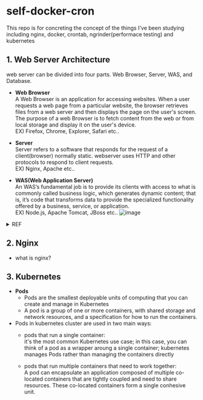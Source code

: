 # self-docker-cron
This repo is for concreting the concept of the things I've been studying including nginx, docker, crontab, ngrinder(performace testing) and kubernetes


## 1. Web Server Architecture
web server can be divided into four parts. 
Web Browser, Server, WAS, and Database.
- <b> Web Browser <br> </b>
 A Web Browser is an application for accessing websites. When a user requests a web page from a particular website, the browser retrieves files from a web server and then displays the page on the user's screen.
The purpose of a web Browser is to fetch content from the web or from local storage and display it on the user's device.<br>
EX) Firefox, Chrome, Explorer, Safari etc..

- <b> Server <br> </b>
Server refers to a software that responds for the request of a client(browser) normally static. webserver uses HTTP and other protocols to respond to client requests.<br>
EX) Nginx, Apache etc..
 
- <b> WAS(Web Application Server) <br> </b>
An WAS’s fundamental job is to provide its clients with access to what is commonly called business logic, which generates dynamic content; that is, it’s code that transforms data to provide the specialized functionality offered by a business, service, or application.<br>
EX) Node.js, Apache Tomcat, JBoss etc..
![image](https://github.com/parc02/git_java/assets/148880521/0a84961e-d260-427e-b00e-f085d568f58c)

<details> <summary>REF</summary>
https://en.wikipedia.org/wiki/Web_browser <br>
https://www.nginx.com/resources/glossary/application-server-vs-web-server/ <br>
https://blog.naver.com/gi_balja/223028077537
</details>

## 2. Nginx

- what is nginx?

## 3. Kubernetes

- <b> Pods <br></b>
  - Pods are the smallest deployable units of computing that you can create and manage in Kubernetes
  - A pod is a group of one or more containers, with shared storage and network resources, and a specification for how to run the containers. 
- Pods in kubernetes cluster are used in two main ways:
  - pods that run a single container: <br>
 it's the most common Kubernetes use case; in this case, you can think of a pod as a wrapper aroung a single container; kubernetes manages Pods rather than managing the containers directly
    
  - pods that run multiple containers that need to work together: <br>
 A pod can encapsulate an application composed of multiple co-located containers that are tightly coupled and need to share resources. These co-located containers form a single conhesive unit.
